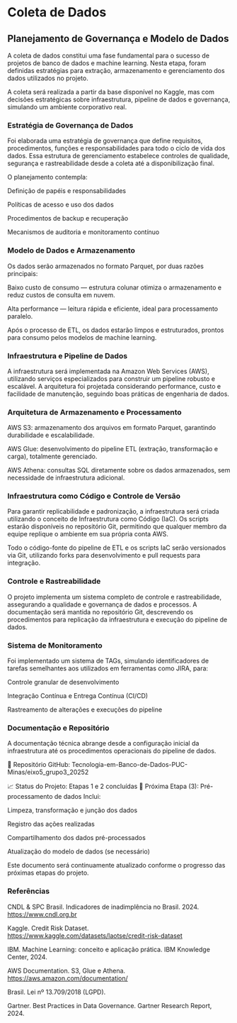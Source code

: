 # Coleta de Dados

## Planejamento de Governança e Modelo de Dados

A coleta de dados constitui uma fase fundamental para o sucesso de projetos de banco de dados e machine learning. Nesta etapa, foram definidas estratégias para extração, armazenamento e gerenciamento dos dados utilizados no projeto.

A coleta será realizada a partir da base disponível no Kaggle, mas com decisões estratégicas sobre infraestrutura, pipeline de dados e governança, simulando um ambiente corporativo real.

### Estratégia de Governança de Dados

Foi elaborada uma estratégia de governança que define requisitos, procedimentos, funções e responsabilidades para todo o ciclo de vida dos dados.
Essa estrutura de gerenciamento estabelece controles de qualidade, segurança e rastreabilidade desde a coleta até a disponibilização final.

O planejamento contempla:

Definição de papéis e responsabilidades

Políticas de acesso e uso dos dados

Procedimentos de backup e recuperação

Mecanismos de auditoria e monitoramento contínuo

### Modelo de Dados e Armazenamento

Os dados serão armazenados no formato Parquet, por duas razões principais:

Baixo custo de consumo — estrutura colunar otimiza o armazenamento e reduz custos de consulta em nuvem.

Alta performance — leitura rápida e eficiente, ideal para processamento paralelo.

Após o processo de ETL, os dados estarão limpos e estruturados, prontos para consumo pelos modelos de machine learning.

### Infraestrutura e Pipeline de Dados

A infraestrutura será implementada na Amazon Web Services (AWS), utilizando serviços especializados para construir um pipeline robusto e escalável.
A arquitetura foi projetada considerando performance, custo e facilidade de manutenção, seguindo boas práticas de engenharia de dados.

### Arquitetura de Armazenamento e Processamento

AWS S3: armazenamento dos arquivos em formato Parquet, garantindo durabilidade e escalabilidade.

AWS Glue: desenvolvimento do pipeline ETL (extração, transformação e carga), totalmente gerenciado.

AWS Athena: consultas SQL diretamente sobre os dados armazenados, sem necessidade de infraestrutura adicional.

### Infraestrutura como Código e Controle de Versão

Para garantir replicabilidade e padronização, a infraestrutura será criada utilizando o conceito de Infraestrutura como Código (IaC).
Os scripts estarão disponíveis no repositório Git, permitindo que qualquer membro da equipe replique o ambiente em sua própria conta AWS.

Todo o código-fonte do pipeline de ETL e os scripts IaC serão versionados via Git, utilizando forks para desenvolvimento e pull requests para integração.

### Controle e Rastreabilidade

O projeto implementa um sistema completo de controle e rastreabilidade, assegurando a qualidade e governança de dados e processos.
A documentação será mantida no repositório Git, descrevendo os procedimentos para replicação da infraestrutura e execução do pipeline de dados.

### Sistema de Monitoramento

Foi implementado um sistema de TAGs, simulando identificadores de tarefas semelhantes aos utilizados em ferramentas como JIRA, para:

Controle granular de desenvolvimento

Integração Contínua e Entrega Contínua (CI/CD)

Rastreamento de alterações e execuções do pipeline

 ### Documentação e Repositório

A documentação técnica abrange desde a configuração inicial da infraestrutura até os procedimentos operacionais do pipeline de dados.

📂 Repositório GitHub: Tecnologia-em-Banco-de-Dados-PUC-Minas/eixo5_grupo3_20252

📈 Status do Projeto: Etapas 1 e 2 concluídas
🧩 Próxima Etapa (3): Pré-processamento de dados
Inclui:

Limpeza, transformação e junção dos dados

Registro das ações realizadas

Compartilhamento dos dados pré-processados

Atualização do modelo de dados (se necessário)

Este documento será continuamente atualizado conforme o progresso das próximas etapas do projeto.

### Referências

CNDL & SPC Brasil. Indicadores de inadimplência no Brasil. 2024. https://www.cndl.org.br

Kaggle. Credit Risk Dataset. https://www.kaggle.com/datasets/laotse/credit-risk-dataset

IBM. Machine Learning: conceito e aplicação prática. IBM Knowledge Center, 2024.

AWS Documentation. S3, Glue e Athena. https://aws.amazon.com/documentation/

Brasil. Lei nº 13.709/2018 (LGPD).

Gartner. Best Practices in Data Governance. Gartner Research Report, 2024.
